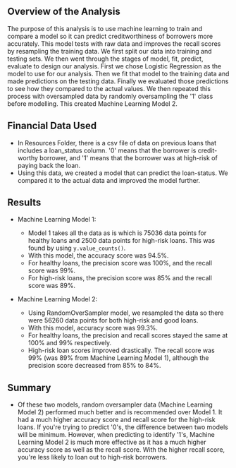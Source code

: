 ## Overview of the Analysis

The purpose of this analysis is to use machine learning to train and compare a model so it can predict creditworthiness of borrowers more accurately. This model tests with raw data and improves the recall scores by resampling the training data. We first split our data into training and testing sets. We then went through the stages of model, fit, predict, evaluate to design our analysis. First we chose Logistic Regression as the model to use for our analysis. Then we fit that model to the training data and made predictions on the testing data. Finally we evaluated those predictions to see how they compared to the actual values. We then repeated this process with oversampled data by randomly oversampling the '1' class before modelling. This created Machine Learning Model 2. 

## Financial Data Used 
* In Resources Folder, there is a csv file of data on previous loans that includes a loan_status column. '0' means that the borrower is credit-worthy borrower, and '1' means that the borrower was at high-risk of paying back the loan. 
* Using this data, we created a model that can predict the loan-status. We compared it to the actual data and improved the model further. 

## Results

* Machine Learning Model 1:
  * Model 1 takes all the data as is which is 75036 data points for healthy loans and 2500 data points for high-risk loans. This was found by using 
  ```y.value_counts()```. 
  * With this model, the accuracy score was 94.5%.
  * For healthy loans, the precision score was 100%, and the recall score was 99%. 
  * For high-risk loans, the precision score was 85% and the recall score was 89%. 

* Machine Learning Model 2:
  * Using RandomOverSampler model, we resampled the data so there were 56260 data points for both high-risk and good loans. 
  * With this model, accuracy score was 99.3%. 
  * For healthy loans, the precision and recall scores stayed the same at 100% and 99% respectively. 
  * High-risk loan scores improved drastically. The recall score was 99% (was 89% from Machine Learning Model 1), although the precision score decreased from 85% to 84%. 


## Summary


* Of these two models, random oversampler data (Machine Learning Model 2) performed much better and is recommended over Model 1. It had a much higher accuracy score and recall score for the high-risk loans. If you're trying to predict '0's, the difference between two models will be minimum. However, when predicting to identify '1's, Machine Learning Model 2 is much more effective as it has a much higher accuracy score as well as the recall score. With the higher recall score, you're less likely to loan out to high-risk borrowers. 
